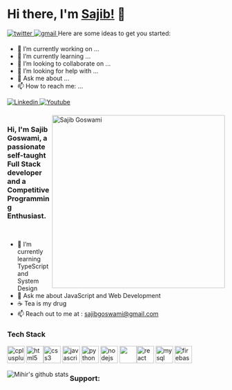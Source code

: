 # Hi there, I'm [Sajib!](https://github.com/sajibgoswami11) 👋
<a href="https://twitter.com/" target="_blank">
<img src=https://img.shields.io/badge/twitter-%2300acee.svg?&style=for-the-badge&logo=twitter&logoColor=white alt=twitter style="margin-bottom: 5px;" />
</a> 
<a href="mailto:sajibgoswami@gmail.com?hl=en" target="_blank">
<img src=https://img.shields.io/badge/gmail-%23DC493C.svg?&style=for-the-badge&logo=gmail&logoColor=white alt=gmail style="margin-bottom: 5px;" />
</a>
Here are some ideas to get you started:

- 🔭 I’m currently working on ...
- 🌱 I’m currently learning ...
- 👯 I’m looking to collaborate on ...
- 🤔 I’m looking for help with ...
- 💬 Ask me about ...
- 📫 How to reach me: ...
<a href="https://www.linkedin.com/in/sajib-goswami-58170b86/" target="_blank">
<img src=https://img.shields.io/badge/linkedin-%231E77B5.svg?&style=for-the-badge&logo=linkedin&logoColor=white alt=Linkedin style="margin-bottom: 5px;" />
</a>
  <a href="https://www.youtube.com/channel/UCi72PCwU2h9h_AXRoLMZsLQ?sub_confirmation=1"><img alt="Youtube" title="Youtube" src="https://img.shields.io/badge/-YouTube-red?style=for-the-badge&logo=youtube&logoColor=white"/></a>


<br />
<br />
<img alt="Sajib Goswami" align="right" src="[https://raw.githubusercontent.com/mihir0699/mihir0699/master/Untitled%20design.png](https://github.com/account)" width="400px"/>

<h3>Hi, I'm Sajib Goswami, a passionate self-taught <strong>Full Stack developer</strong> and a <strong>Competitive Programming Enthusiast</strong>.</h3>

<br/>


 
- 🌱 I’m currently learning TypeScript and System Design
- 🤔 Ask me about JavaScript and Web Development
- ☕ Tea  is my drug
- :mailbox: Reach out to me at : sajibgoswami@gmail.com<br/>

<h3>Tech Stack</h3>
<p align="left">
 <img src="https://img.icons8.com/color/48/000000/c-plus-plus-logo.png"  alt="cplusplus" width="40" height="40"/>  <img src="https://img.icons8.com/color/48/000000/C#.png" alt="html5" width="40" height="40"/><img src="https://img.icons8.com/color/48/000000/pl/sql.png" alt="css3" width="40" height="40"/> <img src="https://img.icons8.com/color/48/000000/javascript.png" alt="javascript" width="40" height="40"/> <img src="https://img.icons8.com/ultraviolet/40/000000/react.png" alt="python" width="40" height="40"/> 
 <img src="https://img.icons8.com/color/48/000000/nodejs.png" width="40" height="40" alt="nodejs" /> <img src="https://img.icons8.com/color/48/000000/mongodb.png" width="40" height="40" /><img src="https://img.icons8.com/color/40/000000/python.png" alt="react" width="40" height="40"/> <img src="https://img.icons8.com/ios/50/000000/mysql-logo.png" alt="mysql" width="40" height="40"/> 
 <img src="https://img.icons8.com/color/48/000000/firebase.png" alt="firebase" width="40" height="40"/>

 </p>
<p align = 'center'> 
<a href="https://github.com/sajibgoswami11/sajibgoswami11">
  <img align="left" src="https://github-readme-stats.anuraghazra1.vercel.app/api?username=sajibgoswami11&count_private=true&theme=radical" alt="Mihir's github stats" />
</a>
  <h3 align="left">Support:</h3>
